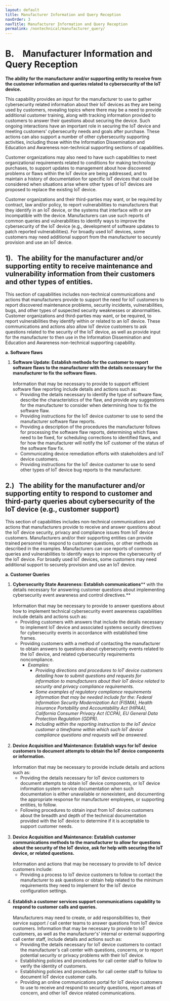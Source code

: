 ```yaml
---
layout: default
title: Manufacturer Information and Query Reception
navOrder: 3
navTitle: Manufacturer Information and Query Reception
permalink: /nontechnical/manufacturer_query/
---
```


# B.&nbsp;&nbsp;&nbsp; Manufacturer Information and Query Reception

**The ability for the manufacturer and/or supporting entity to receive from the customer information and queries related to cybersecurity of the IoT device.**

This capability provides an input for the manufacturer to use to gather cybersecurity related information about their IoT devices as they are being used by customers, revealing topics where there may be a need to provide additional customer training, along with tracking information provided to customers to answer their questions about securing the device. Such ongoing interactions have an important role in securing the IoT device and meeting customers&#39; cybersecurity needs and goals after purchase. These actions can also support a number of other cybersecurity supporting activities, including those within the Information Dissemination and Education and Awareness non-technical supporting sections of capabilities.

Customer organizations may also need to have such capabilities to meet organizational requirements related to conditions for making technology purchases, to support updates to management about how discovered problems or flaws within the IoT device are being addressed, and to maintain a history of documentation for specific IoT devices that could be considered when situations arise where other types of IoT devices are proposed to replace the existing IoT device.

Customer organizations and their third-parties may want, or be required by contract, law and/or policy, to report vulnerabilities to manufacturers that they identify in an IoT device, or the systems that interface with or are incompatible with the device. Manufacturers can use such reports of common queries and vulnerabilities to identify ways to improve the cybersecurity of the IoT device (e.g., development of software updates to patch reported vulnerabilities). For broadly used IoT devices, some customers may need additional support from the manufacturer to securely provision and use an IoT device.

## 1). &nbsp;&nbsp;The ability for the manufacturer and/or supporting entity to receive maintenance and vulnerability information from their customers and other types of entities. <br/>
 This section of capabilities includes non-technical communications and actions that manufacturers provide to support the need for IoT customers to report discovered maintenance problems, security incidents, vulnerabilities, bugs, and other types of suspected security weaknesses or abnormalities. Customer organizations and third-parties may want, or be required, to report vulnerabilities they identify within or related to an IoT device. These communications and actions also allow IoT device customers to ask questions related to the security of the IoT device, as well as provide input for the manufacturer to then use in the Information Dissemination and Education and Awareness non-technical supporting capability.

 **a. Software flaws**<br/>
   1. **Software Update: Establish methods for the customer to report software flaws to the manufacturer with the details necessary for the manufacturer to fix the software flaws.**<br/><br/>
    Information that may be necessary to provide to support efficient software flaw reporting include details and actions such as:
      - Providing the details necessary to identify the type of software flaw, describe the characteristics of the flaw, and provide any suggestions for the manufacturer to consider when determining how to fix the software flaw.
      - Providing instructions for the IoT device customer to use to send the manufacturer software flaw reports.
      - Providing a description of the procedures the manufacturer follows for processing the software flaw reports, determining which flaws need to be fixed, for scheduling corrections to identified flaws, and for how the manufacturer will notify the IoT customer of the status of the software flaw fix.
      - Communicating device remediation efforts with stakeholders and IoT device customers.
      - Providing instructions for the IoT device customer to use to send other types of IoT device bug reports to the manufacturer.
      
## 2.) &nbsp;&nbsp;The ability for the manufacturer and/or supporting entity to respond to customer and third-party queries about cybersecurity of the IoT device (e.g., customer support)<br/>
 This section of capabilities includes non-technical communications and actions that manufacturers provide to receive and answer questions about the IoT device security, privacy and compliance issues from IoT device customers. Manufacturers and/or their supporting entities can provide trained personnel to respond to customer questions, or other methods as described in the examples. Manufacturers can use reports of common queries and vulnerabilities to identify ways to improve the cybersecurity of the IoT device. For broadly used IoT devices, some customers may need additional support to securely provision and use an IoT device.

 **a. Customer Queries**
   1. **Cybersecurity State Awareness: Establish communications**** with the details necessary for answering customer questions about implementing cybersecurity event awareness and control directives.**<br/><br/>
    Information that may be necessary to provide to answer questions about how to implement technical cybersecurity event awareness capabilities include details and actions such as:
      - Providing customers with answers that include the details necessary to implement IoT device and associated systems security directives for cybersecurity events in accordance with established time frames.
      - Providing customers with a method of contacting the manufacturer to obtain answers to questions about cybersecurity events related to the IoT device, and related cybersecurity requirements noncompliance.
        - _Examples:_
          - _Providing directions and procedures to IoT device customers detailing how to submit questions and requests for information to manufacturers about their IoT device related to security and privacy compliance requirements._
          - _Some examples of regulatory compliance requirements information that may be needed include for the: Federal Information Security Modernization Act (FISMA), Health Insurance Portability and Accountability Act (HIPAA), California Consumer Privacy Act (CCPA), EU General Data Protection Regulation (GDPR)._
          - _Including within the reporting instruction to the IoT device customer a timeframe within which such IoT device compliance questions and requests will be answered._<br/><br/>
  2. **Device Acquisition and Maintenance: Establish ways for IoT device customers to document attempts to obtain the IoT device components or information.**<br/><br/>
   Information that may be necessary to provide include details and actions such as:
     - Providing the details necessary for IoT device customers to document attempts to obtain IoT device components, or IoT device information system service documentation when such documentation is either unavailable or nonexistent, and documenting the appropriate response for manufacturer employees, or supporting entities, to follow.
     - Following procedures to obtain input from IoT device customers about the breadth and depth of the technical documentation provided with the IoT device to determine if it is acceptable to support customer needs.<br/><br/>
  3. **Device Acquisition and Maintenance: Establish customer communications methods to the manufacturer to allow for questions about the security of the IoT device, ask for help with securing the IoT device, or related questions.**<br/><br/>
   Information and actions that may be necessary to provide to IoT device customers include:
     - Providing a process to IoT device customers to follow to contact the manufacturer to ask questions or obtain help related to the minimum requirements they need to implement for the IoT device configuration settings.<br/><br/>
  4. **Establish a customer services support communications capability to respond to customer calls and queries.**<br/><br/>
   Manufacturers may need to create, or add responsibilities to, their service support / call center teams to answer questions from IoT device customers. Information that may be necessary to provide to IoT customers, as well as the manufacturer&#39;s&#39; internal or external supporting call center staff, include details and actions such as:
     - Providing the details necessary for IoT device customers to contact the manufacturer&#39;s call center with questions, concerns, or to report potential security or privacy problems with their IoT device.
     - Establishing policies and procedures for call center staff to follow to verify the identity of customers.
     - Establishing policies and procedures for call center staff to follow to document IoT device customer calls.
     - Providing an online communications portal for IoT device customers to use to receive and respond to security questions, report areas of concern, and other IoT device related communications.
